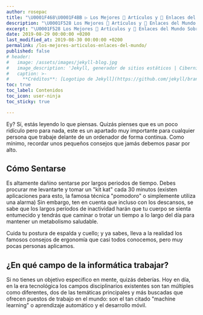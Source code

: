 ```yaml
---
author: rosepac
title: "\U0001F468‍\U0001F4BB ▷ Los Mejores 📰 Artículos y 🔗 Enlaces del Mundo Sobre, el Recopilatorio Definitivo"
description: "\U0001F528 Los Mejores 📰 Artículos y 🔗 Enlaces del Mundo Sobre, el Recopilatorio Definitivo"
excerpt: "\U0001F528 Los Mejores 📰 Artículos y 🔗 Enlaces del Mundo Sobre, el Recopilatorio Definitivo"
date: 2019-08-29 00:00:00 +0200
last_modified_at: 2019-08-30 00:00:00 +0200
permalink: /los-mejores-articulos-enlaces-del-mundo/
published: false
# header:
#   image: /assets/images/jekyll-blog.jpg
#   image_description: 'Jekyll, generador de sitios estáticos | Ciberninjas'
#   caption: >-
#     **Créditos**: [Logotipo de Jekyll](https://github.com/jekyll/brand) extraído del repositorio de Marketing de Jekyll. Edición y montaje de Elaboración Propia
toc: true
toc_label: Contenidos
toc_icon: user-ninja
toc_sticky: true

---
```


Ey? Sí, estás leyendo lo que piensas. Quizás pienses que es un poco ridículo pero para nada, este es un apartado muy importante para cualquier persona que trabaje delante de un ordenador de forma continua. Como mínimo, recordar unos pequeños consejos que jamás debemos pasar por alto.

## Cómo Sentarse

Es altamente dañino sentarse por largos periodos de tiempo. Debes procurar me levantarte y tomar un "kit kat" cada 30 minutos (existen aplicaciones para esto, la famosa técnica "pomodoro" o simplemente utiliza una alarma) Sin embargo, ten en cuenta que incluso con los descansos, se sabe que los largos períodos de inactividad harán que tu cuerpo se sienta entumecido y tendrás que caminar o trotar un tiempo a lo largo del día para mantener un metabolismo saludable.

Cuida tu postura de espalda y cuello; y ya sabes, lleva a la realidad los famosos consejos de ergonomía que casi todos conocemos, pero muy pocas personas aplicamos.

## ¿En qué campo de la informática trabajar?

Si no tienes un objetivo específico en mente, quizás deberías. Hoy en día, en la era tecnológica los campos disciplinarios existentes son tan múltiples como diferentes, dos de las temáticas principales y más buscadas que ofrecen puestos de trabajo en el mundo: son el tan citado "machine learning" o aprendizaje automático y el desarrollo móvil.